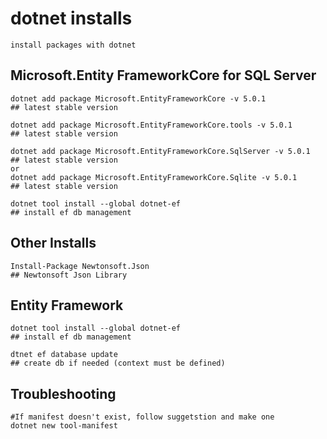 # dotnet installs

    install packages with dotnet
    
## Microsoft.Entity FrameworkCore for SQL Server

    dotnet add package Microsoft.EntityFrameworkCore -v 5.0.1                                       ## latest stable version

    dotnet add package Microsoft.EntityFrameworkCore.tools -v 5.0.1                                 ## latest stable version

    dotnet add package Microsoft.EntityFrameworkCore.SqlServer -v 5.0.1                             ## latest stable version
	or
	dotnet add package Microsoft.EntityFrameworkCore.Sqlite -v 5.0.1								## latest stable version
	
	dotnet tool install --global dotnet-ef															## install ef db management
    
## Other Installs

    Install-Package Newtonsoft.Json                                                                 ## Newtonsoft Json Library
    
## Entity Framework

    dotnet tool install --global dotnet-ef															## install ef db management
    
    dtnet ef database update                                                                        ## create db if needed (context must be defined)
    
## Troubleshooting

    #If manifest doesn't exist, follow suggetstion and make one
    dotnet new tool-manifest
